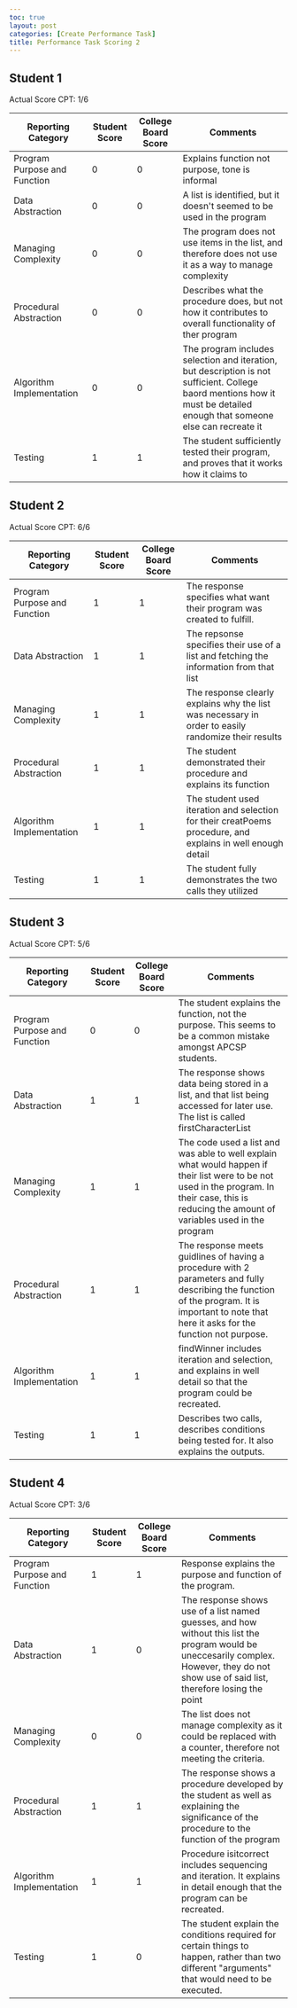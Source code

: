```yaml
---
toc: true
layout: post
categories: [Create Performance Task]
title: Performance Task Scoring 2
---
```


<h2>Student 1</h2>

Actual Score CPT: 1/6

| Reporting Category | Student Score | College Board Score | Comments |
| ----------- | ----------- | ----------- | ----------- |
| Program Purpose and Function | 0 | 0 | Explains function not purpose, tone is informal |
| Data Abstraction | 0 | 0 | A list is identified, but it doesn't seemed to be used in the program|
| Managing Complexity | 0 | 0 | The program does not use items in the list, and therefore does not use it as a way to manage complexity |
| Procedural Abstraction | 0 | 0 | Describes what the procedure does, but not how it contributes to overall functionality of ther program |
| Algorithm Implementation | 0 | 0 | The program includes selection and iteration, but description is not sufficient. College baord mentions how it must be detailed enough that someone else can recreate it |
| Testing | 1 | 1 | The student sufficiently tested their program, and proves that it works how it claims to |

<h2>Student 2</h2>

Actual Score CPT: 6/6

| Reporting Category | Student Score | College Board Score | Comments |
| ----------- | ----------- | ----------- | ----------- |
| Program Purpose and Function | 1 | 1 | The response specifies what want their program was created to fulfill. |
| Data Abstraction | 1 | 1 | The repsonse specifies their use of a list and fetching the information from that list |
| Managing Complexity | 1 | 1 | The response clearly explains why the list was necessary in order to easily randomize their results |
| Procedural Abstraction | 1 | 1 | The student demonstrated their procedure and explains its function |
| Algorithm Implementation | 1 | 1 | The student used iteration and selection for their creatPoems procedure, and explains in well enough detail|
| Testing | 1 | 1 | The student fully demonstrates the two calls they utilized |


<h2>Student 3</h2>

Actual Score CPT: 5/6

| Reporting Category | Student Score | College Board Score | Comments |
| ----------- | ----------- | ----------- | ----------- |
| Program Purpose and Function | 0 | 0 | The student explains the function, not the purpose. This seems to be a common mistake amongst APCSP students. |
| Data Abstraction | 1 | 1 | The response shows data being stored in a list, and that list being accessed for later use. The list is called firstCharacterList |
| Managing Complexity | 1 | 1 | The code used a list and was able to well explain what would happen if their list were to be not used in the program. In their case, this is reducing the amount of variables used in the program |
| Procedural Abstraction | 1 | 1 | The response meets guidlines of having a procedure with 2 parameters and fully describing the function of the program. It is important to note that here it asks for the function not purpose.|
| Algorithm Implementation | 1 | 1 | findWinner includes iteration and selection, and explains in well detail so that the program could be recreated. |
| Testing | 1 | 1 | Describes two calls, describes conditions being tested for. It also explains the outputs. |

<h2>Student 4</h2>

Actual Score CPT: 3/6

| Reporting Category | Student Score | College Board Score | Comments |
| ----------- | ----------- | ----------- | ----------- |
| Program Purpose and Function | 1 | 1 | Response explains the purpose and function of the program. |
| Data Abstraction | 1 | 0 | The response shows use of a list named guesses, and how without this list the program would be uneccesarily complex. However, they do not show use of said list, therefore losing the point |
| Managing Complexity | 0 | 0 | The list does not manage complexity as it could be replaced with a counter, therefore not meeting the criteria. |
| Procedural Abstraction | 1 | 1 | The response shows a procedure developed by the student as well as explaining the significance of the procedure to the function of the program |
| Algorithm Implementation | 1 | 1 | Procedure isitcorrect includes sequencing and iteration. It explains in detail enough that the program can be recreated. |
| Testing | 1 | 0 | The student explain the conditions required for certain things to happen, rather than two different "arguments" that would need to be executed. |


